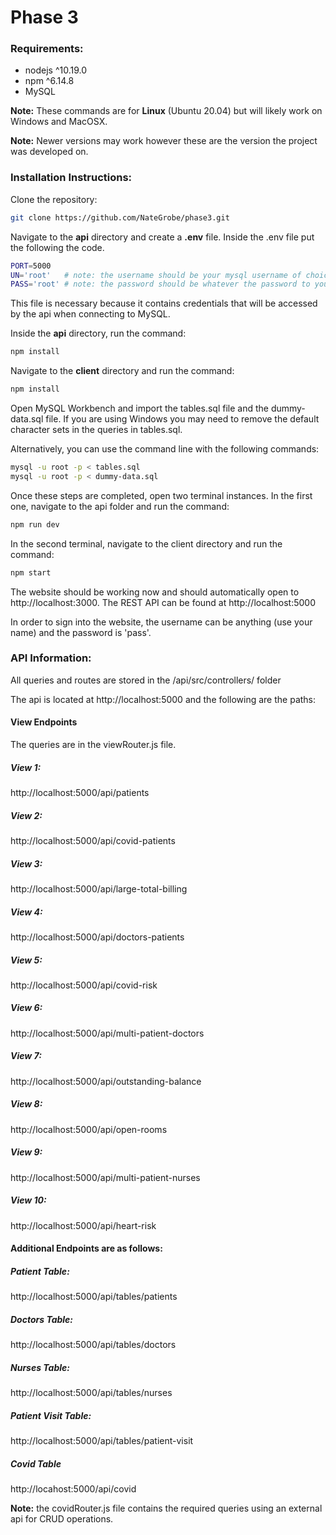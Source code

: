 # Phase 3

### Requirements:
* nodejs ^10.19.0
* npm ^6.14.8
* MySQL

__Note:__ These commands are for __Linux__ (Ubuntu 20.04) but will likely  work on Windows and MacOSX.

__Note:__ Newer versions may work however these are the version the project was developed on.

### Installation Instructions:

Clone the repository:
```bash
git clone https://github.com/NateGrobe/phase3.git
```

Navigate to the __api__ directory and create a __.env__ file. Inside the .env file put the following the code.
```bash
PORT=5000
UN='root'   # note: the username should be your mysql username of choice
PASS='root' # note: the password should be whatever the password to your chosen username is
```
This file is necessary because it contains credentials that will be accessed by the api when connecting to MySQL.

Inside the __api__ directory, run the command:
```bash
npm install
```

Navigate to the __client__ directory and run the command:
```bash
npm install
```

Open MySQL Workbench and import the tables.sql file and the dummy-data.sql file. If you are using Windows you may need to remove the default character sets in the queries in tables.sql.

Alternatively, you can use the command line with the following commands:
```bash
mysql -u root -p < tables.sql
mysql -u root -p < dummy-data.sql
```

Once these steps are completed, open two terminal instances. In the first one, navigate to the api folder and run the command:
```bash
npm run dev
```

In the second terminal, navigate to the client directory and run the command:
```bash
npm start
```

The website should be working now and should automatically open to http://localhost:3000. The REST API can be found at http://localhost:5000

In order to sign into the website, the username can be anything (use your name) and the password is 'pass'.

### API Information:
All queries and routes are stored in the /api/src/controllers/ folder

The api is located at http://localhost:5000 and the following are the paths:

#### View Endpoints
The queries are in the viewRouter.js file.

##### View 1:
http://localhost:5000/api/patients

##### View 2:
http://localhost:5000/api/covid-patients

##### View 3:
http://localhost:5000/api/large-total-billing

##### View 4:
http://localhost:5000/api/doctors-patients

##### View 5:
http://localhost:5000/api/covid-risk

##### View 6:
http://localhost:5000/api/multi-patient-doctors

##### View 7:
http://localhost:5000/api/outstanding-balance

##### View 8:
http://localhost:5000/api/open-rooms

##### View 9:
http://localhost:5000/api/multi-patient-nurses

##### View 10:
http://localhost:5000/api/heart-risk

#### Additional Endpoints are as follows:
##### Patient Table:
http://localhost:5000/api/tables/patients

##### Doctors Table:
http://localhost:5000/api/tables/doctors

##### Nurses Table:
http://localhost:5000/api/tables/nurses

##### Patient Visit Table:
http://localhost:5000/api/tables/patient-visit

##### Covid Table
http://locahost:5000/api/covid

__Note:__ the covidRouter.js file contains the required queries using an external api for CRUD operations.
